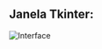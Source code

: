## Janela Tkinter:
![Interface](![Capturar](https://user-images.githubusercontent.com/80792083/155244972-dcf05b08-d76b-4060-af1b-fec17aae01a9.PNG)
)
